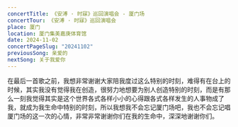 ```yaml
---
concertTitle: 《安溥 · 时寐》巡回演唱会 - 厦门场
concertTour: 《安溥 · 时寐》巡回演唱会
place: 厦门
location: 厦门集美嘉庚体育馆
date: 2024-11-02
concertPageSlug: "20241102"
previousSong: 亲爱的
nextSong: 关于我爱你
---
```

在最后一首歌之前，我想非常谢谢大家陪我度过这么特别的时刻，难得有在台上的时候，其实我没有觉得我在创造，很努力地想要为别人创造特别的时刻，而是有那么一刻我觉得其实是这个世界各式各样小小的心得跟各式各样发生的人事物成了我，就成为我生命中特别的时刻，所以我想我不会忘记厦门场吧，我也不会忘记唱厦门场的这一次的心情，非常非常谢谢你们在我的生命中，深深地谢谢你们。